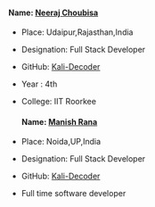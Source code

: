 #### Name: [Neeraj Choubisa](https://github.com/Kali-Decoder/)

- Place: Udaipur,Rajasthan,India
- Designation: Full Stack Developer
- GitHub: [Kali-Decoder](https://github.com/Kali-Decoder/)
- Year : 4th
- College: IIT Roorkee

  #### Name: [Manish Rana](https://github.com/Kali-Decoder/)

- Place: Noida,UP,India
- Designation: Full Stack Developer
- GitHub: [Kali-Decoder](https://github.com/Kali-Decoder/)
- Full time software developer
